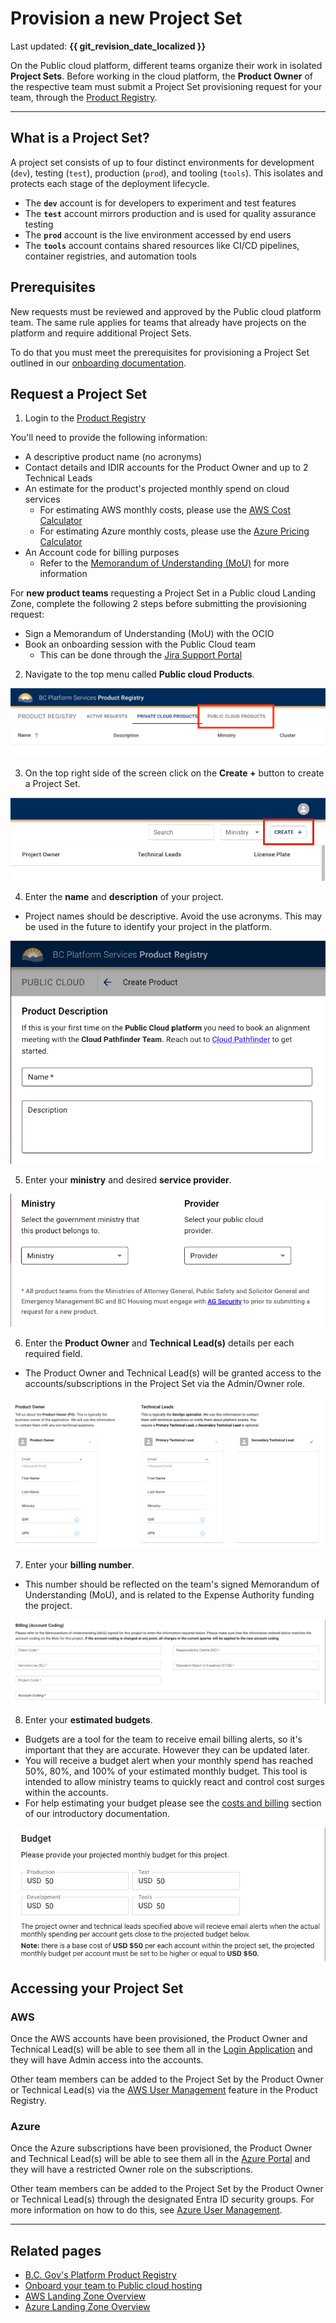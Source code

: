 # Provision a new Project Set

Last updated: **{{ git_revision_date_localized }}**

On the Public cloud platform, different teams organize their work in isolated **Project Sets**. Before working in the cloud platform, the **Product Owner** of the respective team must submit a Project Set provisioning request for your team, through the [Product Registry](https://registry.developer.gov.bc.ca/login).

---

## What is a Project Set?

A project set consists of up to four distinct environments for development (`dev`), testing (`test`), production (`prod`), and tooling (`tools`). This isolates and protects each stage of the deployment lifecycle.

- The **`dev`** account is for developers to experiment and test features
- The **`test`** account mirrors production and is used for quality assurance testing
- The **`prod`** account is the live environment accessed by end users
- The **`tools`** account contains shared resources like CI/CD pipelines, container registries, and automation tools

## Prerequisites

New requests must be reviewed and approved by the Public cloud platform team. The same rule applies for teams that already have projects on the platform and require additional Project Sets.

To do that you must meet the prerequisites for provisioning a Project Set outlined in our [onboarding documentation](https://digital.gov.bc.ca/technology/cloud/public/onboard/).

## Request a Project Set

1. Login to the [Product Registry](https://registry.developer.gov.bc.ca/login)

  You'll need to provide the following information:

  - A descriptive product name (no acronyms)
  - Contact details and IDIR accounts for the Product Owner and up to 2 Technical Leads
  - An estimate for the product's projected monthly spend on cloud services
    - For estimating AWS monthly costs, please use the [AWS Cost Calculator](https://calculator.aws/#/)
    - For estimating Azure monthly costs, please use the [Azure Pricing Calculator](https://azure.microsoft.com/en-ca/pricing/calculator/)
  - An Account code for billing purposes
    - Refer to the [Memorandum of Understanding (MoU)](https://digital.gov.bc.ca/technology/cloud/public/onboard/#mou) for more information
    
  For **new product teams** requesting a Project Set in a Public cloud Landing Zone, complete the following 2 steps before submitting the provisioning request:

  - Sign a Memorandum of Understanding (MoU) with the OCIO
  - Book an onboarding session with the Public Cloud team
    - This can be done through the [Jira Support Portal](https://citz-do.atlassian.net/servicedesk/customer/portal/3)
  <!-- TODO: Update the "book onboarding session" with a link to the Support Portal request type, and/or MS Teams integration (when available) -->

2. Navigate to the top menu called **Public cloud Products**.

  ![public-cloud](../images/provision-a-project-set/public-cloud.png)

3. On the top right side of the screen click on the **Create +** button to create a Project Set.

  ![create](../images/provision-a-project-set/create.png)

4. Enter the **name** and **description** of your project.

  - Project names should be descriptive. Avoid the use acronyms. This may be used in the future to identify your project in the platform.

  ![description](../images/provision-a-project-set/description.png)

5. Enter your **ministry** and desired **service provider**.

  ![ministry-provider](../images/provision-a-project-set/ministry-provider.png)

6. Enter the **Product Owner** and **Technical Lead(s)** details per each required field.

  - The Product Owner and Technical Lead(s) will be granted access to the accounts/subscriptions in the Project Set via the Admin/Owner role.

  ![po-tech-lead](../images/provision-a-project-set/po-tech-leads.png)

7. Enter your **billing number**.

  - This number should be reflected on the team's signed Memorandum of Understanding (MoU), and is related to the Expense Authority funding the project.

  ![billing](../images/provision-a-project-set/billing.png)

8. Enter your **estimated budgets**.

  - Budgets are a tool for the team to receive email billing alerts, so it's important that they are accurate. However they can be updated later.
  - You will receive a budget alert when your monthly spend has reached 50%, 80%, and 100% of your estimated monthly budget. This tool is intended to allow ministry teams to quickly react and control cost surges within the accounts.
  - For help estimating your budget please see the [costs and billing](https://digital.gov.bc.ca/technology/cloud/public/intro/#costs) section of our introductory documentation.

  ![budget](../images/provision-a-project-set/budget.png)

## Accessing your Project Set

### AWS

Once the AWS accounts have been provisioned, the Product Owner and Technical Lead(s) will be able to see them all in the [Login Application](https://login.nimbus.cloud.gov.bc.ca/) and they will have Admin access into the accounts.

Other team members can be added to the Project Set by the Product Owner or Technical Lead(s) via the [AWS User Management](../aws/LZA/design-build-deploy/user-management.md) feature in the Product Registry.

### Azure

Once the Azure subscriptions have been provisioned, the Product Owner and Technical Lead(s) will be able to see them all in the [Azure Portal](https://portal.azure.com/) and they will have a restricted Owner role on the subscriptions.

Other team members can be added to the Project Set by the Product Owner or Technical Lead(s) through the designated Entra ID security groups. For more information on how to do this, see [Azure User Management](../azure/design-build-deploy/user-management.md).

---

## Related pages

- [B.C. Gov's Platform Product Registry](https://registry.developer.gov.bc.ca/login)
- [Onboard your team to Public cloud hosting](https://digital.gov.bc.ca/technology/cloud/public/onboard/)
- [AWS Landing Zone Overview](../aws/LZA/get-started-with-lza/aws-landing-zone-accelerator-overview.md)
- [Azure Landing Zone Overview](../azure/get-started-with-azure/bc-govs-azure-landing-zone-overview.md)
